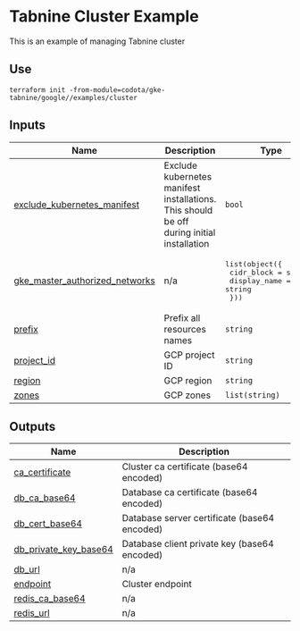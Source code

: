 # Tabnine Cluster Example

This is an example of managing Tabnine cluster

## Use

`terraform init -from-module=codota/gke-tabnine/google//examples/cluster`

<!-- BEGIN_TF_DOCS -->
## Inputs

| Name | Description | Type | Default | Required |
|------|-------------|------|---------|:--------:|
| <a name="input_exclude_kubernetes_manifest"></a> [exclude\_kubernetes\_manifest](#input\_exclude\_kubernetes\_manifest) | Exclude kubernetes manifest installations. This should be off during initial installation | `bool` | `false` | no |
| <a name="input_gke_master_authorized_networks"></a> [gke\_master\_authorized\_networks](#input\_gke\_master\_authorized\_networks) | n/a | <pre>list(object({<br>    cidr_block   = string,<br>    display_name = string<br>  }))</pre> | n/a | yes |
| <a name="input_prefix"></a> [prefix](#input\_prefix) | Prefix all resources names | `string` | `"tabnine-self-hosted"` | no |
| <a name="input_project_id"></a> [project\_id](#input\_project\_id) | GCP project ID | `string` | n/a | yes |
| <a name="input_region"></a> [region](#input\_region) | GCP region | `string` | n/a | yes |
| <a name="input_zones"></a> [zones](#input\_zones) | GCP zones | `list(string)` | n/a | yes |

## Outputs

| Name | Description |
|------|-------------|
| <a name="output_ca_certificate"></a> [ca\_certificate](#output\_ca\_certificate) | Cluster ca certificate (base64 encoded) |
| <a name="output_db_ca_base64"></a> [db\_ca\_base64](#output\_db\_ca\_base64) | Database ca certificate (base64 encoded) |
| <a name="output_db_cert_base64"></a> [db\_cert\_base64](#output\_db\_cert\_base64) | Database server certificate (base64 encoded) |
| <a name="output_db_private_key_base64"></a> [db\_private\_key\_base64](#output\_db\_private\_key\_base64) | Database client private key (base64 encoded) |
| <a name="output_db_url"></a> [db\_url](#output\_db\_url) | n/a |
| <a name="output_endpoint"></a> [endpoint](#output\_endpoint) | Cluster endpoint |
| <a name="output_redis_ca_base64"></a> [redis\_ca\_base64](#output\_redis\_ca\_base64) | n/a |
| <a name="output_redis_url"></a> [redis\_url](#output\_redis\_url) | n/a |
<!-- END_TF_DOCS -->
